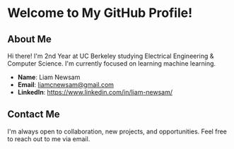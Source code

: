 # Welcome to My GitHub Profile!

## About Me
Hi there! I'm 2nd Year at UC Berkeley studying Electrical Engineering & Computer Science. I'm currently focused on learning machine learning. 

- **Name**: Liam Newsam
- **Email**: liamcnewsam@gmail.com
- **LinkedIn**: https://www.linkedin.com/in/liam-newsam/

## Contact Me
I'm always open to collaboration, new projects, and opportunities. Feel free to reach out to me via email.
